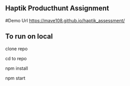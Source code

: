 ## Haptik Producthunt Assignment
#Demo Url
https://mave108.github.io/haptik_assessment/
## To run on local

clone repo

cd to repo

npm install

npm start

